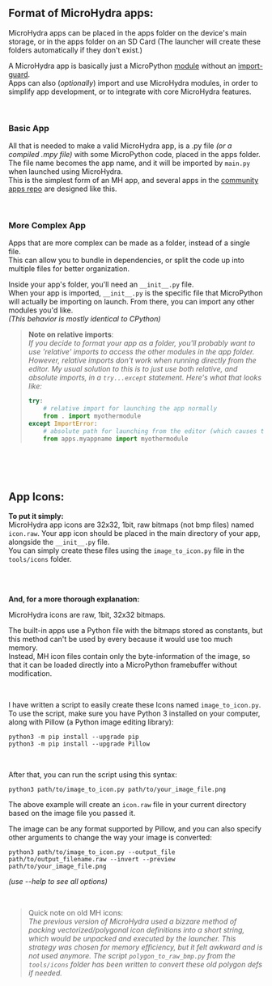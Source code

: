 ## Format of MicroHydra apps:
MicroHydra apps can be placed in the apps folder on the device's main storage, or in the apps folder on an SD Card (The launcher will create these folders automatically if they don't exist.)

A MicroHydra app is basically just a MicroPython [module](https://docs.python.org/3/tutorial/modules.html) without an [import-guard](https://docs.python.org/3/library/__main__.html#name-main).  
Apps can also (*optionally*) import and use MicroHydra modules, in order to simplify app development, or to integrate with core MicroHydra features.

<br/>

### Basic App

All that is needed to make a valid MicroHydra app, is a .py file *(or a compiled .mpy file)* with some MicroPython code, placed in the apps folder.   
The file name becomes the app name, and it will be imported by `main.py` when launched using MicroHydra.   
This is the simplest form of an MH app, and several apps in the [community apps repo](https://github.com/echo-lalia/MicroHydra-Apps) are designed like this. 

<br/>

### More Complex App

Apps that are more complex can be made as a folder, instead of a single file.  
This can allow you to bundle in dependencies, or split the code up into multiple files for better organization.

Inside your app's folder, you'll need an `__init__.py` file.  
When your app is imported, `__init__.py` is the specific file that MicroPython will actually be importing on launch. From there, you can import any other modules you'd like.  
*(This behavior is mostly identical to CPython)*

> **Note on relative imports**:  
> *If you decide to format your app as a folder, you'll probably want to use 'relative' imports to access the other modules in the app folder.  
> However, relative imports don't work when running directly from the editor. My usual solution to this is to just use both relative, and absolute imports, in a `try...except` statement. Here's what that looks like:*
> ``` Python
> try:
>     # relative import for launching the app normally
>     from . import myothermodule
> except ImportError:
>     # absolute path for launching from the editor (which causes the above to fail)
>     from apps.myappname import myothermodule
> ```

<br/><br/><br/>

## App Icons:

**To put it simply:**   
MicroHydra app icons are 32x32, 1bit, raw bitmaps (not bmp files) named `icon.raw`. Your app icon should be placed in the main directory of your app, alongside the `__init__.py` file.   
You can simply create these files using the `image_to_icon.py` file in the `tools/icons` folder.

<br/><br/>

**And, for a more thorough explanation:**

MicroHydra icons are raw, 1bit, 32x32 bitmaps.  

The built-in apps use a Python file with the bitmaps stored as constants, but this method can't be used by every because it would use too much memory.   
Instead, MH icon files contain only the byte-information of the image, so that it can be loaded directly into a MicroPython framebuffer without modification.

<br/>

I have written a script to easily create these Icons named `image_to_icon.py`.   
To use the script, make sure you have Python 3 installed on your computer, along with Pillow (a Python image editing library):
```
python3 -m pip install --upgrade pip
python3 -m pip install --upgrade Pillow
```
<br/>

After that, you can run the script using this syntax:
```
python3 path/to/image_to_icon.py path/to/your_image_file.png
```
The above example will create an `icon.raw` file in your current directory based on the image file you passed it.

The image can be any format supported by Pillow, and you can also specify other arguments to change the way your image is converted:
```
python3 path/to/image_to_icon.py --output_file path/to/output_filename.raw --invert --preview path/to/your_image_file.png
```
*(use --help to see all options)*

<br/>

> Quick note on old MH icons:   
> *The previous version of MicroHydra used a bizzare method of packing vectorized/polygonal icon definitions into a short string, which would be unpacked and executed by the launcher. This strategy was chosen for memory efficiency, but it felt awkward and is not used anymore. The script `polygon_to_raw_bmp.py` from the `tools/icons` folder has been written to convert these old polygon defs if needed.* 

<br/>

